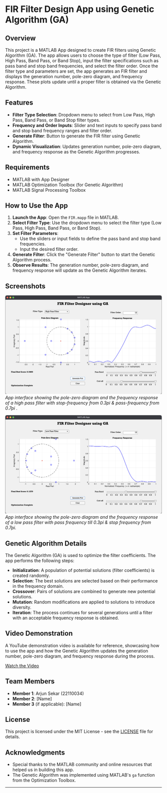 # FIR Filter Design App using Genetic Algorithm (GA)

## Overview

This project is a MATLAB App designed to create FIR filters using Genetic Algorithm (GA). The app allows users to choose the type of filter (Low Pass, High Pass, Band Pass, or Band Stop), input the filter specifications such as pass band and stop band frequencies, and select the filter order. Once the filter type and parameters are set, the app generates an FIR filter and displays the generation number, pole-zero diagram, and frequency response. These plots update until a proper filter is obtained via the Genetic Algorithm.

## Features

- **Filter Type Selection**: Dropdown menu to select from Low Pass, High Pass, Band Pass, or Band Stop filter types.
- **Frequency and Order Inputs**: Slider and text inputs to specify pass band and stop band frequency ranges and filter order.
- **Generate Filter**: Button to generate the FIR filter using Genetic Algorithm.
- **Dynamic Visualization**: Updates generation number, pole-zero diagram, and frequency response as the Genetic Algorithm progresses.
  
## Requirements

- MATLAB with App Designer
- MATLAB Optimization Toolbox (for Genetic Algorithm)
- MATLAB Signal Processing Toolbox

## How to Use the App

1. **Launch the App**: Open the `FIR.mapp` file in MATLAB.
2. **Select Filter Type**: Use the dropdown menu to select the filter type (Low Pass, High Pass, Band Pass, or Band Stop).
3. **Set Filter Parameters**:
   - Use the sliders or input fields to define the pass band and stop band frequencies.
   - Input the desired filter order.
4. **Generate Filter**: Click the "Generate Filter" button to start the Genetic Algorithm process.
5. **Observe Results**: The generation number, pole-zero diagram, and frequency response will update as the Genetic Algorithm iterates.

## Screenshots

![High Pass Filter](images/highpass.png)
*App interface showing the pole-zero diagram and the frequency response of a high pass filter with stop-frequency from 0.3pi & pass-frequency from 0.7pi .*

![Low Pass Filter](images/lowpass.png)
*App interface showing the pole-zero diagram and the frequency response of a low pass filter with pass frequency till 0.3pi & stop frequency from 0.7pi.*

## Genetic Algorithm Details

The Genetic Algorithm (GA) is used to optimize the filter coefficients. The app performs the following steps:

- **Initialization**: A population of potential solutions (filter coefficients) is created randomly.
- **Selection**: The best solutions are selected based on their performance in the frequency domain.
- **Crossover**: Pairs of solutions are combined to generate new potential solutions.
- **Mutation**: Random modifications are applied to solutions to introduce diversity.
- **Iteration**: The process continues for several generations until a filter with an acceptable frequency response is obtained.

## Video Demonstration

A YouTube demonstration video is available for reference, showcasing how to use the app and how the Genetic Algorithm updates the generation number, pole-zero diagram, and frequency response during the process.

[Watch the Video](https://www.youtube.com/watch?v=your-video-id)

## Team Members

- **Member 1**: Arjun Sekar (22110034)
- **Member 2**: [Name]
- **Member 3** (if applicable): [Name]

## License

This project is licensed under the MIT License - see the [LICENSE](LICENSE) file for details.

## Acknowledgments

- Special thanks to the MATLAB community and online resources that helped us in building this app.
- The Genetic Algorithm was implemented using MATLAB's `ga` function from the Optimization Toolbox.

---
